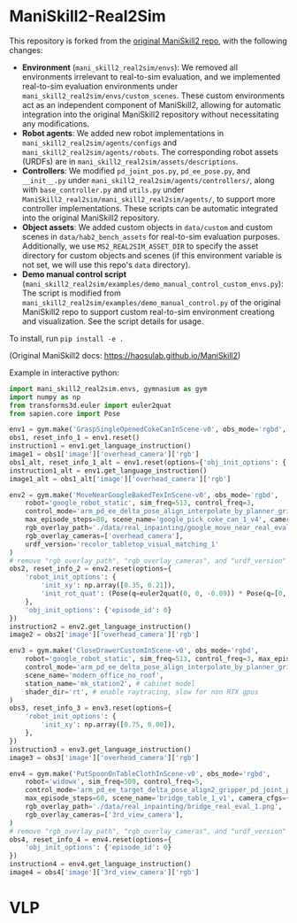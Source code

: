 # ManiSkill2-Real2Sim

This repository is forked from the [original ManiSkill2 repo](https://github.com/haosulab/ManiSkill2), with the following changes:
- **Environment** (`mani_skill2_real2sim/envs`): We removed all environments irrelevant to real-to-sim evaluation, and we implemented real-to-sim evaluation environments under `mani_skill2_real2sim/envs/custom_scenes`. These custom environments act as an independent component of ManiSkill2, allowing for automatic integration into the original ManiSkill2 repository without necessitating any modifications.
- **Robot agents**: We added new robot implementations in `mani_skill2_real2sim/agents/configs` and `mani_skill2_real2sim/agents/robots`. The corresponding robot assets (URDFs) are in `mani_skill2_real2sim/assets/descriptions`.
- **Controllers**: We modified `pd_joint_pos.py`, `pd_ee_pose.py`, and `__init__.py` under `mani_skill2_real2sim/agents/controllers/`, along with `base_controller.py` and `utils.py` under `ManiSkill2_real2sim/mani_skill2_real2sim/agents/`, to support more controller implementations. These scripts can be automatic integrated into the original ManiSkill2 repository.
- **Object assets**: We added custom objects in `data/custom` and custom scenes in `data/hab2_bench_assets` for real-to-sim evaluation purposes. Additionally, we use `MS2_REAL2SIM_ASSET_DIR` to specify the asset directory for custom objects and scenes (if this environment variable is not set, we will use this repo's `data` directory).
- **Demo manual control script** (`mani_skill2_real2sim/examples/demo_manual_control_custom_envs.py`): The script is modified from `mani_skill2_real2sim/examples/demo_manual_control.py` of the original ManiSkill2 repo to support custom real-to-sim environment creationg and visualization. See the script details for usage.


To install, run `pip install -e .`

(Original ManiSkill2 docs: https://haosulab.github.io/ManiSkill2)

Example in interactive python:

```python
import mani_skill2_real2sim.envs, gymnasium as gym
import numpy as np
from transforms3d.euler import euler2quat
from sapien.core import Pose

env1 = gym.make('GraspSingleOpenedCokeCanInScene-v0', obs_mode='rgbd', prepackaged_config=True)
obs1, reset_info_1 = env1.reset()
instruction1 = env1.get_language_instruction()
image1 = obs1['image']['overhead_camera']['rgb']
obs1_alt, reset_info_1_alt = env1.reset(options={'obj_init_options': {'init_xy': [-0.35, -0.02], 'orientation': 'laid_vertically'}}) 
instruction1_alt = env1.get_language_instruction()
image1_alt = obs1_alt['image']['overhead_camera']['rgb']

env2 = gym.make('MoveNearGoogleBakedTexInScene-v0', obs_mode='rgbd', 
    robot='google_robot_static', sim_freq=513, control_freq=3,
    control_mode='arm_pd_ee_delta_pose_align_interpolate_by_planner_gripper_pd_joint_target_delta_pos_interpolate_by_planner',
    max_episode_steps=80, scene_name='google_pick_coke_can_1_v4', camera_cfgs={"add_segmentation": True},
    rgb_overlay_path='./data/real_inpainting/google_move_near_real_eval_1.png',
    rgb_overlay_cameras=['overhead_camera'],
    urdf_version='recolor_tabletop_visual_matching_1'
)
# remove "rgb_overlay_path", "rgb_overlay_cameras", and "urdf_version" if you do not want to overlay the real background
obs2, reset_info_2 = env2.reset(options={
    'robot_init_options': {
        'init_xy': np.array([0.35, 0.21]),
        'init_rot_quat': (Pose(q=euler2quat(0, 0, -0.09)) * Pose(q=[0, 0, 0, 1])).q,
    },
    'obj_init_options': {'episode_id': 0}
})
instruction2 = env2.get_language_instruction()
image2 = obs2['image']['overhead_camera']['rgb']

env3 = gym.make('CloseDrawerCustomInScene-v0', obs_mode='rgbd', 
    robot='google_robot_static', sim_freq=513, control_freq=3, max_episode_steps=113, 
    control_mode='arm_pd_ee_delta_pose_align_interpolate_by_planner_gripper_pd_joint_target_delta_pos_interpolate_by_planner',
    scene_name='modern_office_no_roof', 
    station_name='mk_station2', # cabinet model
    shader_dir='rt', # enable raytracing, slow for non RTX gpus
)
obs3, reset_info_3 = env3.reset(options={
    'robot_init_options': {
        'init_xy': np.array([0.75, 0.00]),
    },
})
instruction3 = env3.get_language_instruction()
image3 = obs3['image']['overhead_camera']['rgb']

env4 = gym.make('PutSpoonOnTableClothInScene-v0', obs_mode='rgbd', 
    robot='widowx', sim_freq=500, control_freq=5,
    control_mode='arm_pd_ee_target_delta_pose_align2_gripper_pd_joint_pos',
    max_episode_steps=60, scene_name='bridge_table_1_v1', camera_cfgs={"add_segmentation": True},
    rgb_overlay_path='./data/real_inpainting/bridge_real_eval_1.png',
    rgb_overlay_cameras=['3rd_view_camera'],
)
# remove "rgb_overlay_path", "rgb_overlay_cameras", and "urdf_version" if you do not want to overlay the real background
obs4, reset_info_4 = env4.reset(options={
    'obj_init_options': {'episode_id': 0}
})
instruction4 = env4.get_language_instruction()
image4 = obs4['image']['3rd_view_camera']['rgb']
```
# VLP
